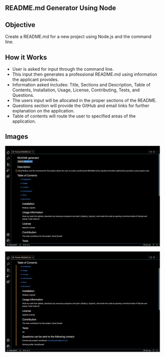 ## README.md Generator Using Node

## Objective

Create a README.md for a new project using Node.js and the command line.

## How it Works

* User is asked for input through the command line.
* This input then generates a professional README.md using information the applicant provides.
* Information asked includes: Title, Sections and Description, Table of Contents, Installation, Usage, License, Contributing, Tests, and Questions.
* The users input will be allocated in the proper sections of the README.
* Questions section will provide the GitHub and email links for further explanation on the application.
* Table of contents will route the user to specified areas of the application.

## Images

![](img/Screen%20Shot%202022-09-27%20at%2012.57.58%20PM.png)

![](img/Screen%20Shot%202022-09-27%20at%2012.58.06%20PM.png)
